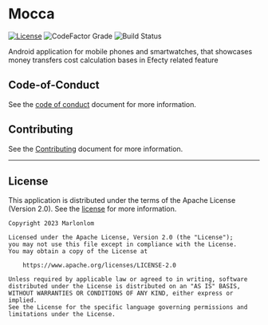 # Mocca

[![License](https://img.shields.io/badge/License-Apache_2.0-blue.svg)](https://opensource.org/licenses/Apache-2.0)
![CodeFactor Grade](https://img.shields.io/codefactor/grade/github/marlonlom/mocca/main)
![Build Status](https://img.shields.io/github/actions/workflow/status/marlonlom/mocca/build_debug.yml)


Android application for mobile phones and smartwatches, that showcases money transfers cost calculation bases in Efecty related feature


## Code-of-Conduct

See the [code of conduct](CODE_OF_CONDUCT.md) document for more information.

## Contributing

See the [Contributing](CONTRIBUTING.md) document for more information.

<hr/>

## License

This application is distributed under the terms of the Apache License (Version 2.0). See the [license](LICENSE) for more
information.

```
Copyright 2023 Marlonlom

Licensed under the Apache License, Version 2.0 (the "License");
you may not use this file except in compliance with the License.
You may obtain a copy of the License at

    https://www.apache.org/licenses/LICENSE-2.0

Unless required by applicable law or agreed to in writing, software
distributed under the License is distributed on an "AS IS" BASIS,
WITHOUT WARRANTIES OR CONDITIONS OF ANY KIND, either express or implied.
See the License for the specific language governing permissions and
limitations under the License.
```
